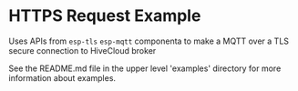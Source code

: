 # HTTPS Request Example

Uses APIs from `esp-tls` `esp-mqtt`  componenta to make a MQTT over a TLS secure connection to HiveCloud broker
 

See the README.md file in the upper level 'examples' directory for more information about examples.
